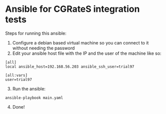 # Ansible for CGRateS integration tests 

Steps for running this ansible:
1. Configure a debian based virtual machine so you can connect to it without needing the password
2. Edit your ansible host file with the IP and the user of the machine like so:
```
[all]
local ansible_host=192.168.56.203 ansible_ssh_user=trial97

[all:vars]
user=trial97
```

3. Run the ansible:
```
ansible-playbook main.yaml
```

4. Done!
